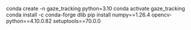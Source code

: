 conda create -n gaze_tracking python=3.10
conda activate gaze_tracking
conda install -c conda-forge dlib
pip install numpy==1.26.4 opencv-python==4.10.0.82 setuptools==70.0.0